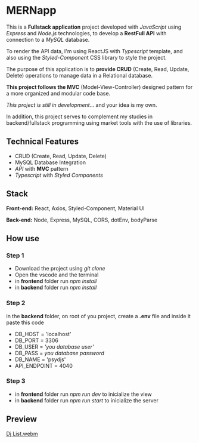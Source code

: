 
# MERNapp

This is a **Fullstack application**  project developed with *JavaScript* using *Express* and *Node.js* technologies, to develop a **RestFull API** with connection to a *MySQL* database.

To render the API data, I'm using ReactJS with *Typescript* template, and also using the *Styled-Componen*t CSS library to style the project.

The purpose of this application is to **provide CRUD** (Create, Read, Update, Delete) operations to manage data in a Relational database.

**This project follows the MVC** (Model-View-Controller) designed pattern for a more organized and modular code base.

*This project is still in development*... and your idea is my own.

In addition, this project serves to complement my studies in backend/fullstack programming using market tools with the use of libraries.


## Technical Features

- CRUD (Create, Read, Update, Delete)
- MySQL Database Integration
- *API* with **MVC** pattern
- *Typescript* with *Styled Components*

## Stack 

**Front-end:** React, Axios, Styled-Component, Material UI

**Back-end:** Node, Express, MySQL, CORS, dotEnv, bodyParse


## How use
### Step 1
- Download the project using *git clone*
- Open the vscode and the terminal
- in **frontend** folder run *npm install*
- in **backend** folder run *npm install*

### Step 2
in the **backend** folder, on root of you project, create a **.env** file and inside it paste this code
 - DB_HOST = 'localhost'
 - DB_PORT = 3306
 - DB_USER = *'you database user'*
 - DB_PASS = *you database password*
 - DB_NAME = 'psydjs'
 - API_ENDPOINT = 4040

### Step 3
- in **frontend** folder run *npm run dev* to inicialize the view
- in **backend** folder run *npm run start* to inicialize the server

## Preview
[Dj List.webm](https://github.com/SrLuc/MERNapp/assets/100430135/79940e64-7757-48ae-885e-6a5fdf145ade)




